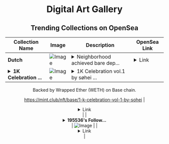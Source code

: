 <div align="center">

# Digital Art Gallery

## Trending Collections on OpenSea

| Collection Name                       | Image                                                                                     | Description                       | OpenSea Link                                                                                          |
|---------------------------------------|-------------------------------------------------------------------------------------------|-----------------------------------|--------------------------------------------------------------------------------------------------------|
| **Dutch** | ![Image](https://i.seadn.io/s/raw/files/19858b8cfaac29058224f25630849bbd.jpg?w=500&auto=format?w=200&auto=format) | <details><summary>Neighborhood achieved bare dep...</summary>Neighborhood achieved bare departure sap</details> | <details><summary>Link</summary>[Dutch](https://opensea.io/collection/dutch-9)</details> |
| **<details><summary>1K Celebration ...</summary>1K Celebration vol.1 by søhei</details>** | ![Image](https://i.seadn.io/s/raw/files/891bc621c764027f346609db5d191b65.jpg?w=500&auto=format?w=200&auto=format) | <details><summary>1K Celebration vol.1 by søhei ...</summary>1K Celebration vol.1 by søhei (1-k-celebration-vol-1-by-sohei) is a Bonding Curved ERC-1155 token created on mint.club.

Backed by Wrapped Ether (WETH) on Base chain.

https://mint.club/nft/base/1-k-celebration-vol-1-by-sohei</details> | <details><summary>Link</summary>[1K Celebration vol.1 by søhei](https://opensea.io/collection/1k-celebration-vol-1-by-sohei)</details> |
| **<details><summary>195536's Follow...</summary>195536's Follower</details>** | ![Image](https://i.seadn.io/s/raw/files/19f9f090920392cc3650cbdf4361755b.png?w=500&auto=format?w=200&auto=format) |  | <details><summary>Link</summary>[195536's Follower](https://opensea.io/collection/195536-s-follower)</details> |

</div>